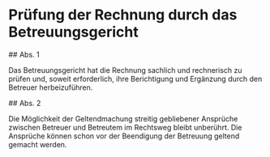 # Prüfung der Rechnung durch das Betreuungsgericht



\#\# Abs. 1

 Das Betreuungsgericht hat die Rechnung sachlich und rechnerisch zu prüfen und, soweit erforderlich, ihre Berichtigung und Ergänzung durch den Betreuer herbeizuführen.

\#\# Abs. 2

 Die Möglichkeit der Geltendmachung streitig gebliebener Ansprüche zwischen Betreuer und Betreutem im Rechtsweg bleibt unberührt. Die Ansprüche können schon vor der Beendigung der Betreuung geltend gemacht werden. 

